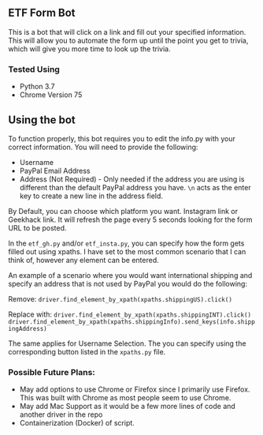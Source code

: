 ## ETF Form Bot

This is a bot that will click on a link and fill out your specified information. This will allow you to automate the form up until the point you get to trivia, which will give you more time to look up the trivia.

### Tested Using
- Python 3.7
- Chrome Version 75

## Using the bot

To function properly, this bot requires you to edit the info.py with your correct information. You will need to provide the following:
- Username
- PayPal Email Address
- Address (Not Required) - Only needed if the address you are using is different than the default PayPal address you have. ```\n``` acts as the enter key to create a new line in the address field.

By Default, you can choose which platform you want. Instagram link or Geekhack link. It will refresh the page every 5 seconds looking for the form URL to be posted.

In the ```etf_gh.py``` and/or ```etf_insta.py```, you can specify how the form gets filled out using xpaths. I have set to the most common scenario that I can think of, however any element can be entered.

An example of a scenario where you would want international shipping and specify an address that is not used by PayPal you would do the following:

Remove:
```driver.find_element_by_xpath(xpaths.shippingUS).click()```

Replace with:
```driver.find_element_by_xpath(xpaths.shippingINT).click()```
```driver.find_element_by_xpath(xpaths.shippingInfo).send_keys(info.shippingAddress)```

The same applies for Username Selection. The you can specify using the corresponding button listed in the ```xpaths.py``` file.

### Possible Future Plans:
- May add options to use Chrome or Firefox since I primarily use Firefox. This was built with Chrome as most people seem to use Chrome.
- May add Mac Support as it would be a few more lines of code and another driver in the repo
- Containerization (Docker) of script.
